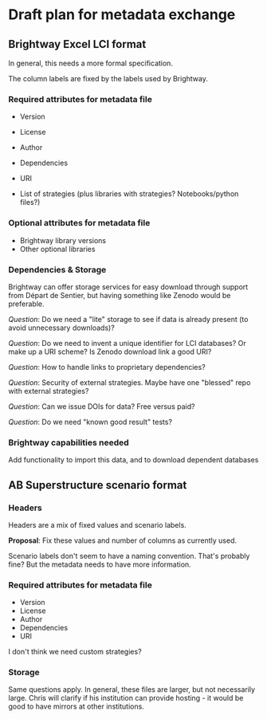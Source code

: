 # Draft plan for metadata exchange

## Brightway Excel LCI format

In general, this needs a more formal specification.

The column labels are fixed by the labels used by Brightway.

### Required attributes for metadata file

* Version
* License
* Author
* Dependencies
* URI

* List of strategies (plus libraries with strategies? Notebooks/python files?)

### Optional attributes for metadata file

* Brightway library versions
* Other optional libraries

### Dependencies & Storage

Brightway can offer storage services for easy download through support from Départ de Sentier, but having something like Zenodo would be preferable.

*Question*: Do we need a "lite" storage to see if data is already present (to avoid unnecessary downloads)?

*Question*: Do we need to invent a unique identifier for LCI databases? Or make up a URI scheme? Is Zenodo download link a good URI?

*Question*: How to handle links to proprietary dependencies?

*Question*: Security of external strategies. Maybe have one "blessed" repo with external strategies?

*Question*: Can we issue DOIs for data? Free versus paid?

*Question*: Do we need "known good result" tests?

### Brightway capabilities needed

Add functionality to import this data, and to download dependent databases

## AB Superstructure scenario format

### Headers

Headers are a mix of fixed values and scenario labels.

**Proposal**: Fix these values and number of columns as currently used.

Scenario labels don't seem to have a naming convention. That's probably fine? But the metadata needs to have more information.

### Required attributes for metadata file

* Version
* License
* Author
* Dependencies
* URI

I don't think we need custom strategies?

### Storage

Same questions apply. In general, these files are larger, but not necessarily large. Chris will clarify if his institution can provide hosting - it would be good to have mirrors at other institutions.
